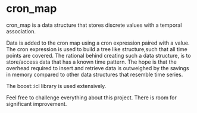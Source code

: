 # cron_map

cron_map is a data structure that stores discrete values with a temporal association.  

Data is added to the cron map using a cron expression paired with a value.  The cron expression is used to build a tree like structure,such that all time points are covered.
The rational behind creating such a data structure, is to store/access data that has a known time pattern. The hope is that the overhead required to insert and retrieve data is outweighed by the savings in memory compared to other data structures that resemble time series.

The boost::icl library is used extensively.

Feel free to challenge everything about this project.  There is room for significant improvement.
